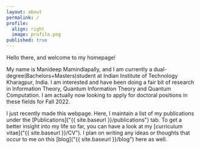 ```yaml
---
layout: about
permalink: /
profile:
  align: right
  image: profile.png
published: true
---
```


Hello there, and welcome to my homepage!

My name is Manideep Mamindlapally, and I am currently a dual-degree(Bachelors+Masters)student at Indian Institute of Technology Kharagpur, India. I am interested and have been doing a fair bit of research in Information Theory, Quantum Information Theory and Quantum Computation. I am actually now looking to apply for doctoral positions in these fields for Fall 2022.

I just recently made this webpage. Here, I maintain a list of my publications under the [Publications]("{{ site.baseurl }}/publications") tab. To get a better insight into my life so far, you can have a look at my [curriculum vitae]("{{ site.baseurl }}/CV"). I plan on writing any ideas or thoughts that occur to me on this [blog]("{{ site.baseurl }}/blog") here as well.
